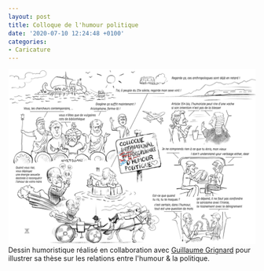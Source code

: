 ```yaml
---
layout: post
title: Colloque de l'humour politique
date: '2020-07-10 12:24:48 +0100'
categories:
- Caricature
---
```

![Colloque de l'humour politique, caricature](/images/Dessin-03-Colloque-Humour-Politique.png)
Dessin humoristique réalisé en collaboration avec [Guillaume Grignard](https://twitter.com/@GrignardG) pour illustrer sa thèse sur les relations entre l'humour & la politique.
